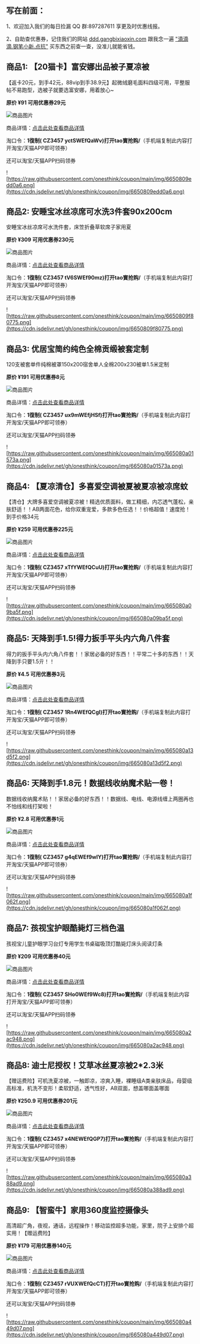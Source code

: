 ## 写在前面：

1、欢迎加入我们的每日捡漏 QQ 群:897287611 享更及时优惠线报。

2、自助查优惠券，记住我们的网站 [ddd.gangbixiaoxin.com](https://ddd.gangbixiaoxin.com) 跟我念一遍 ["滴滴滴.钢笔小新.点抗"](https://ddd.gangbixiaoxin.com) 买东西之前查一查，没准儿就能省钱。

## 商品1: 【20猫卡】富安娜出品被子夏凉被

【返卡20元，到手42元，88vip到手38.9元】起微绒磨毛面料四级可用，平整服帖不易跑型，选被子就要选富安娜，用着放心~

**原价 ¥91 可用优惠券29元**

![商品图片](https://img.alicdn.com/imgextra/i3/2215685271027/O1CN01WwqgCd1JSPidWHtl1_!!2215685271027.png)

商品详情：[点击此处查看商品详情](https://s.click.taobao.com/t?e=m%3D2%26s%3DVxTTE2bHRElw4vFB6t2Z2ueEDrYVVa64yK8Cckff7TXLWlSKdGSYDue8Hu%2B8dfH479%2FTFaMDK6TWbLW7uhxyboGvCrJWHk1%2FTyVl44vrPmd3miNKHWpinpVm%2FOAUUFw71qrpxiwMoCNxc1AtbZGVSz1as9dE8xRAUY7hrUMeysSMHuv7RoNv0Q0jFsbsQ7KWYIGp4Zitq3%2BDqVMN2W80K%2BsX%2FJW9dX%2BGdC7E1NMi9XHln1XzvDlFwBjuAUhwTc0UlbRMz6GTKAYZjQKfJ2UQf03O4wtQ3K90XH5t%2B8W%2BDyVLQvaTTEGSxnzpv1gN6yMEX0%2B3obhRTo5xKmPmpIKZsA%3D%3D&amp;union_lens=lensId:TAPI@1716551829@213d50f3_1145_18faa764662_957b@01)

淘口令：**1復制( CZ3457 yctSWEfQaWv)打开tao寳抢购/**（手机端复制此内容打开淘宝/天猫APP即可领券）</p>

还可以淘宝/天猫APP扫码领券

![https://raw.githubusercontent.com/onesthink/coupon/main/img/6650809edd0a6.png](https://cdn.jsdelivr.net/gh/onesthink/coupon/img/6650809edd0a6.png)

## 商品2: 安睡宝冰丝凉席可水洗3件套90x200cm

安睡宝冰丝凉席可水洗件套，床笠折叠草软席子家用夏

**原价 ¥309 可用优惠券230元**

![商品图片](https://img.alicdn.com/i1/2430446735/O1CN01IyPrrl1zcgAqkc1ZL_!!2430446735.jpg)

商品详情：[点击此处查看商品详情](https://s.click.taobao.com/t?e=m%3D2%26s%3D43v804BKKwxw4vFB6t2Z2ueEDrYVVa64yK8Cckff7TXLWlSKdGSYDmBXqJvRrnAaJ1gyddu7kN%2FWbLW7uhxyboGvCrJWHk1%2FTyVl44vrPmd3miNKHWpinpVm%2FOAUUFw71qrpxiwMoCNxc1AtbZGVS%2B8x9PBx1nnFosqNemoWcUMLZMqoQW%2BfuKGzo1lVxIioMriPGLB0bxCmFIEz7J%2Bfc3jkNXOPlEvmdiZQ3xRQcH69Hu2JjtOSBZcYOrWlNFgQniWZuItd%2Fr84%2BfirBrx7mM7AMx9cWAx%2BEiM%2FlSG%2FbZQGuAV6VRsAIkMMyPrwLduwU1NVKZy3ECfGDF1NzTQoPw%3D%3D&amp;union_lens=lensId:TAPI@1716551830@21078dff_112d_18faa764a99_7250@01)

淘口令：**1復制( CZ3457 tV6SWEf90mz)打开tao寳抢购/**（手机端复制此内容打开淘宝/天猫APP即可领券）</p>

还可以淘宝/天猫APP扫码领券

![https://raw.githubusercontent.com/onesthink/coupon/main/img/6650809f80775.png](https://cdn.jsdelivr.net/gh/onesthink/coupon/img/6650809f80775.png)

## 商品3: 优居宝简约纯色全棉贡缎被套定制

120支被套单件纯棉被罩150x200宿舍单人全棉200x230被单1.5米定制

**原价 ¥191 可用优惠券8元**

![商品图片](https://img.alicdn.com/bao/uploaded/i1/902871077/O1CN01mPot201JpJKvLGPn4_!!0-item_pic.jpg)

商品详情：[点击此处查看商品详情](https://s.click.taobao.com/t?e=m%3D2%26s%3Dz6c0WZPpk%2FZw4vFB6t2Z2ueEDrYVVa64yK8Cckff7TXLWlSKdGSYDmBXqJvRrnAaRitN3%2FurF3zWbLW7uhxyboGvCrJWHk1%2FTyVl44vrPmd3miNKHWpinpVm%2FOAUUFw71qrpxiwMoCNxc1AtbZGVS04RM61cutNLe9FjNzPUuVCMHuv7RoNv0Q0jFsbsQ7KW2zkpyhjZIDyBB79NedyaeosT3wQSM2XX4mu2nytYzGXxWCuAOZa%2BL9G3bkfFZ4CPlbRMz6GTKAYZjQKfJ2UQf03O4wtQ3K90XH5t%2B8W%2BDyVJdMClzGmn%2FIoNOlJ%2FDrqoX0%2B3obhRTo5xKmPmpIKZsA%3D%3D&amp;union_lens=lensId:TAPI@1716551831@21468ad9_1133_18faa764f74_0d6a@01)

淘口令：**1復制( CZ3457 ux9mWEfjHSf)打开tao寳抢购/**（手机端复制此内容打开淘宝/天猫APP即可领券）</p>

还可以淘宝/天猫APP扫码领券

![https://raw.githubusercontent.com/onesthink/coupon/main/img/665080a01573a.png](https://cdn.jsdelivr.net/gh/onesthink/coupon/img/665080a01573a.png)

## 商品4: 【夏凉清仓】多喜爱空调被夏被夏凉被凉席蚊

【清仓】大牌多喜爱空调被夏凉被！精选优质面料，做工精细，内芯透气蓬松，亲肤舒适！！AB两面花色，给你双重宠爱，多款多色任选！！价格超值！速度抢！到手价格34元

**原价 ¥259 可用优惠券225元**

![商品图片](https://img.alicdn.com/imgextra/i3/2210430345300/O1CN01a5yeNM1p1S54nXE3u_!!0-item_pic.jpg)

商品详情：[点击此处查看商品详情](https://s.click.taobao.com/t?e=m%3D2%26s%3DV0%2BEFvEvV0hw4vFB6t2Z2ueEDrYVVa64yK8Cckff7TXLWlSKdGSYDmBXqJvRrnAa8sviUM61dt3WbLW7uhxyboGvCrJWHk1%2FTyVl44vrPmd3miNKHWpinpVm%2FOAUUFw71qrpxiwMoCNxc1AtbZGVSyNryw8peoiMHmvF%2FD%2Bl8kfNEPXytV9ALoS4zvCRUrqujb3RJrZ356hjv2IaK8ev7tn5vMvDkRPSsUFlxs%2BbEGflbBPfRo081iwO0Fa8zyZRUQUrV07cxE9TU1UpnLcQJ9kYvQZuIwx3oGeIQL4Fi9HF8fAqp%2BABT3%2FxZhJz1jlAhgcbUccTft%2B228n1ngbVmA%3D%3D&amp;union_lens=lensId:TAPI@1716551832@210781c6_1150_18faa7654ba_9ce7@01)

淘口令：**1復制( CZ3457 xTfYWEfQCuU)打开tao寳抢购/**（手机端复制此内容打开淘宝/天猫APP即可领券）</p>

还可以淘宝/天猫APP扫码领券

![https://raw.githubusercontent.com/onesthink/coupon/main/img/665080a09ba5f.png](https://cdn.jsdelivr.net/gh/onesthink/coupon/img/665080a09ba5f.png)

## 商品5: 天降到手1.5!得力扳手平头内六角八件套

得力的扳手平头内六角八件套！！家居必备的好东西！！平常二十多的东西！！天降到手只要1.5亓！！

**原价 ¥4.5 可用优惠券3元**

![商品图片](https://img.alicdn.com/i1/3937219703/O1CN01eWYk8n2LY1yQnEm4v_!!3937219703-0-C2M.jpg)

商品详情：[点击此处查看商品详情](https://s.click.taobao.com/t?e=m%3D2%26s%3D182%2FDhezjbZw4vFB6t2Z2ueEDrYVVa64yK8Cckff7TXLWlSKdGSYDmBXqJvRrnAaxq3IhSJN6GTWbLW7uhxyboGvCrJWHk1%2FTyVl44vrPmd3miNKHWpinpVm%2FOAUUFw71qrpxiwMoCNxc1AtbZGVSxgF69aVnJe8X85933pRetALZMqoQW%2BfuKGzo1lVxIio%2BWeyy3YrGuDFj5nvh3H5TTllBQoEuI9Mli4QOcbkdvozXIlt1AZ5WjNIeBvZnBXUFJ%2FB3%2FGvFIM4%2BfirBrx7mM7AMx9cWAx%2BEiM%2FlSG%2FbZSmPJ8iaC7nFplTq5sZYiMUU1NVKZy3ECfGDF1NzTQoPw%3D%3D&amp;umpChannel=tblmqdyh&amp;u_channel=tblmqdyh&amp;union_lens=lensId:TAPI@1716551834@212c1892_10e7_18faa7659af_21c5@01)

淘口令：**1復制( CZ3457 1Rn4WEfQCgI)打开tao寳抢购/**（手机端复制此内容打开淘宝/天猫APP即可领券）</p>

还可以淘宝/天猫APP扫码领券

![https://raw.githubusercontent.com/onesthink/coupon/main/img/665080a13d5f2.png](https://cdn.jsdelivr.net/gh/onesthink/coupon/img/665080a13d5f2.png)

## 商品6: 天降到手1.8元！数据线收纳魔术贴一卷！

数据线收纳魔术贴！！家居必备的好东西！！数据线、电线、电源线缠上两圈再也不怕线和线打架啦！

**原价 ¥2.8 可用优惠券1元**

![商品图片](https://gw.alicdn.com/bao/uploaded/i1/2208740115327/O1CN01CKigUc1pDonVYC5PE_!!2208740115327-0-scmitem176000.jpg)

商品详情：[点击此处查看商品详情](https://s.click.taobao.com/t?e=m%3D2%26s%3DwFk%2Bv4BlDiZw4vFB6t2Z2ueEDrYVVa64yK8Cckff7TXLWlSKdGSYDmBXqJvRrnAa5x%2BIUlGKNpXWbLW7uhxyboGvCrJWHk1%2FTyVl44vrPmd3miNKHWpinpVm%2FOAUUFw71qrpxiwMoCNxc1AtbZGVSxgF69aVnJe8X85933pRetALZMqoQW%2BfuKGzo1lVxIioa%2Be%2B4sSBl9e3M1POlE1nK%2FA66g2B7SlH8PxI%2BWjyvlKn%2F8HbsVGecKHgC%2BxDCI2zlbRMz6GTKAYZjQKfJ2UQf03O4wtQ3K90XXhKrcBJdMwB%2FUMSuscr7%2BZPQjwV4ZVEX0%2B3obhRTo5xKmPmpIKZsA%3D%3D&amp;umpChannel=tblmqdyh&amp;u_channel=tblmqdyh&amp;union_lens=lensId:TAPI@1716551835@212b4b84_11b8_18faa765e42_2033@01)

淘口令：**1復制( CZ3457 g4qEWEf9wlY)打开tao寳抢购/**（手机端复制此内容打开淘宝/天猫APP即可领券）</p>

还可以淘宝/天猫APP扫码领券

![https://raw.githubusercontent.com/onesthink/coupon/main/img/665080a1f062f.png](https://cdn.jsdelivr.net/gh/onesthink/coupon/img/665080a1f062f.png)

## 商品7: 孩视宝护眼酷毙灯三档色温

孩视宝儿童护眼学习台灯专用学生书桌磁吸顶灯酷毙灯床头阅读灯条

**原价 ¥209 可用优惠券40元**

![商品图片](https://img.alicdn.com/bao/uploaded/i3/670775062/O1CN01IXkr8P1nGRqJXFT1d_!!0-item_pic.jpg)

商品详情：[点击此处查看商品详情](https://s.click.taobao.com/t?e=m%3D2%26s%3D%2F4BpELvW7W9w4vFB6t2Z2ueEDrYVVa64yK8Cckff7TXLWlSKdGSYDmBXqJvRrnAa1aH1Hk3GeOjWbLW7uhxyboGvCrJWHk1%2FTyVl44vrPmd3miNKHWpinpVm%2FOAUUFw71qrpxiwMoCNxc1AtbZGVSzmdGdNa1JGIyZFniQqe8wiMHuv7RoNv0dIOLe2GUnGWK3GkZDPC4%2Bw7LKJFmHNYBfybOwoI3c2z5D5sVfFiX4KGoBCY%2FTcHFBmnVZzH47vRzTJWXOKaMM2j8DG6oqShPV9Pt6G4UU6O%2FufIeaShmLsmBGST%2FPQWA1bmk8sZCug2wKYnk10ZzO4HQf7B5XnBNcYl7w3%2FA2kb&amp;union_lens=lensId:TAPI@1716551836@213f43ec_1173_18faa7662e2_2430@01)

淘口令：**1復制( CZ3457 SHo0WEf9Wc8)打开tao寳抢购/**（手机端复制此内容打开淘宝/天猫APP即可领券）</p>

还可以淘宝/天猫APP扫码领券

![https://raw.githubusercontent.com/onesthink/coupon/main/img/665080a2ac948.png](https://cdn.jsdelivr.net/gh/onesthink/coupon/img/665080a2ac948.png)

## 商品8: 迪士尼授权！艾草冰丝夏凉被2*2.3米

【赠运费险】可机洗夏凉被，一触即凉，凉爽入睡，裸睡级A类亲肤床品，母婴级高标准，机洗不变形！柔软舒适，透气性好，AB双面，想盖哪面盖哪面

**原价 ¥250.9 可用优惠券201元**

![商品图片](https://img.alicdn.com/imgextra/i2/771521010/O1CN01NmBfFq1JKczBPR3zX_!!771521010.jpg)

商品详情：[点击此处查看商品详情](https://s.click.taobao.com/t?e=m%3D2%26s%3Debxf66%2BGYHtw4vFB6t2Z2ueEDrYVVa64yK8Cckff7TXLWlSKdGSYDmBXqJvRrnAalovu%2FCElQOvWbLW7uhxyboGvCrJWHk1%2FTyVl44vrPmd3miNKHWpinpVm%2FOAUUFw71qrpxiwMoCNxc1AtbZGVS%2FYVYrRFuP02bgnl3T%2B8NN8LZMqoQW%2BfuKGzo1lVxIioPy7cMaa%2Bdm8qfO9i5R1YNPpwm%2FnYN8WLHqkCLAnfjqXYgqgKwJeW80hlocuT4RxbtvKAqAhVIsc4%2BfirBrx7mM7AMx9cWAx%2BEiM%2FlSG%2FbZT5788pbcpQpCDKdwqpxcflU1NVKZy3ECfGDF1NzTQoPw%3D%3D&amp;union_lens=lensId:TAPI@1716551837@21667d7c_1146_18faa7667de_9d80@01)

淘口令：**1復制( CZ3457 x4NEWEfQGP7)打开tao寳抢购/**（手机端复制此内容打开淘宝/天猫APP即可领券）</p>

还可以淘宝/天猫APP扫码领券

![https://raw.githubusercontent.com/onesthink/coupon/main/img/665080a388ad9.png](https://cdn.jsdelivr.net/gh/onesthink/coupon/img/665080a388ad9.png)

## 商品9: 【智蛮牛】家用360度监控摄像头

高清超广角，夜视，通话，远程操作！移动监控超多功能，家里，院子上安排个超实用！【赠运费险】

**原价 ¥179 可用优惠券140元**

![商品图片](https://img.alicdn.com/imgextra/i2/3994596296/O1CN01ASYsb41wNcaXw4Snn_!!3994596296.png)

商品详情：[点击此处查看商品详情](https://s.click.taobao.com/t?e=m%3D2%26s%3DcgNG0%2BU3swpw4vFB6t2Z2ueEDrYVVa64yK8Cckff7TXLWlSKdGSYDmBXqJvRrnAaMMgx22UI05bWbLW7uhxyboGvCrJWHk1%2FTyVl44vrPmd3miNKHWpinpVm%2FOAUUFw71qrpxiwMoCNxc1AtbZGVS7LKXsYg9wHS%2FfZcaZlFcd3NEPXytV9ALoS4zvCRUrquKVOig5Fjbt49RpPCyLW5sqFEWrGEj%2BUjCMk59RYiasvqNqtpuuluZpANf%2BmmAdrwwGtajzKc%2FmAbkJ5QxPS2Ci%2FKfJmqgrYAfWsUjZoD5RD6pkfK6eh0Et52py3L9idrDseal0NfMDXJpWvVCAyWdKJn5AyUbPoV&amp;union_lens=lensId:TAPI@1716551838@213f43ec_1173_18faa766be3_24a4@01)

淘口令：**1復制( CZ3457 rVUXWEfQcCT)打开tao寳抢购/**（手机端复制此内容打开淘宝/天猫APP即可领券）</p>

还可以淘宝/天猫APP扫码领券

![https://raw.githubusercontent.com/onesthink/coupon/main/img/665080a449d07.png](https://cdn.jsdelivr.net/gh/onesthink/coupon/img/665080a449d07.png)


